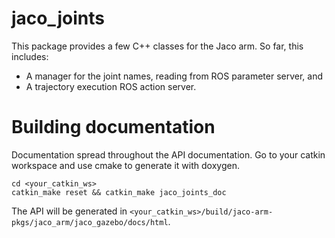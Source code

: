 # jaco_joints

This package provides a few C++ classes for the Jaco arm.
So far, this includes:

- A manager for the joint names, reading from ROS parameter server, and
- A trajectory execution ROS action server.

# Building documentation

Documentation spread throughout the API documentation. Go to
your catkin workspace and use cmake to generate it with doxygen.

```
cd <your_catkin_ws>
catkin_make reset && catkin_make jaco_joints_doc
```

The API will be generated in ``<your_catkin_ws>/build/jaco-arm-pkgs/jaco_arm/jaco_gazebo/docs/html``.
